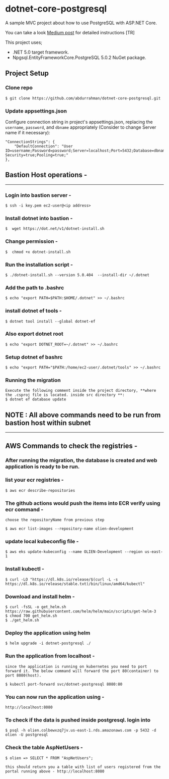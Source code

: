 # dotnet-core-postgresql

A sample MVC project about how to use PostgreSQL with ASP.NET Core.

You can take a look [Medium post](https://medium.com/@isikabdurrahman/net-core-ile-postgresql-kullan%C4%B1m%C4%B1-7aa025ec9123) for detailed instructions [TR]

This project uses;
- .NET 5.0 target framework.
- Npgsql.EntityFrameworkCore.PostgreSQL 5.0.2 NuGet package.

## Project Setup

### Clone repo


    $ git clone https://github.com/abdurrahman/dotnet-core-postgresql.git


### Update appsettings.json

Configure connection string in project's appsettings.json, replacing the `username`, `password`, and `dbname` appropriately (Consider to change Server name if it necessary):


    "ConnectionStrings": {
        "DefaultConnection": "User ID=username;Password=password;Server=localhost;Port=5432;Database=dbname;Integrated Security=true;Pooling=true;"
    },


## Bastion Host operations - 
---

### Login into bastion server - 

    $ ssh -i key.pem ec2-user@<ip address>

### Install dotnet into bastion - 

    $  wget https://dot.net/v1/dotnet-install.sh 

### Change permission - 

    $  chmod +x dotnet-install.sh 

### Run the installation script - 

    $ ./dotnet-install.sh --version 5.0.404  --install-dir ~/.dotnet

### Add the path to .bashrc 

    $ echo "export PATH=$PATH:$HOME/.dotnet" >> ~/.bashrc


### install dotnet ef tools - 

    $ dotnet tool install --global dotnet-ef


### Also export dotnet root

    $ echo "export DOTNET_ROOT=~/.dotnet" >> ~/.bashrc
### Setup dotnet ef bashrc

    $ echo "export PATH="$PATH:/home/ec2-user/.dotnet/tools" >> ~/.bashrc


### Running the migration 

    Execute the following comment inside the project directory, **where the .csproj file is located. inside src directory **:
    $ dotnet ef database update


## NOTE : All above commands need to be run from bastion host within subnet

---

## AWS Commands to check the registries - 

### After running the migration, the database is created and web application is ready to be run. 


### list your ecr registries - 

    $ aws ecr describe-repositories

### The github actions would push the items into ECR verify using ecr command - 

    choose the repositoryName from previous step

    $ aws ecr list-images --repository-name olien-development


### update local kubeconfig file - 

    $ aws eks update-kubeconfig --name OLIEN-Development --region us-east-1

### Install kubectl -

    $ curl -LO "https://dl.k8s.io/release/$(curl -L -s https://dl.k8s.io/release/stable.txt)/bin/linux/amd64/kubectl"

### Download and install helm  - 

    $ curl -fsSL -o get_helm.sh https://raw.githubusercontent.com/helm/helm/main/scripts/get-helm-3
    $ chmod 700 get_helm.sh
    $ ./get_helm.sh


### Deploy the application using helm 

    $ helm upgrade -i dotnet-postgresql ./  


### Run the application from localhost - 

    since the application is running on kubernetes you need to port forward it. The below command will forward the port 80(container) to port 8080(host).

    $ kubectl port-forward svc/dotnet-postgresql 8080:80

### You can now run the application using - 
    
    http://localhost:8080

### To check if the data is pushed inside postgresql. login into 

    $ psql -h olien.colbewxzq7jv.us-east-1.rds.amazonaws.com -p 5432 -d olien -U postgresql 


### Check the table AspNetUsers -

    $ olien => SELECT * FROM "AspNetUsers";

    this should return you a table with list of users registered from the portal running above - http://localhost:8080

